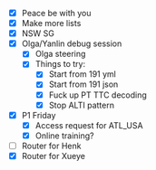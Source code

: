- [x] Peace be with you
- [x] Make more lists
- [x] NSW SG
- [x] Olga/Yanlin debug session
  - [x] Olga steering
  - [x] Things to try:
    - [x] Start from 191 yml
    - [x] Start from 191 json
    - [x] Fuck up PT TTC decoding
    - [x] Stop ALTI pattern
- [x] P1 Friday
  - [x] Access request for ATL_USA
  - [x] Online training?
- [ ] Router for Henk
- [x] Router for Xueye
